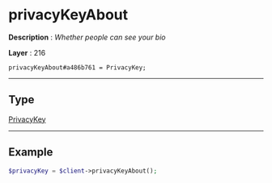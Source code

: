 # privacyKeyAbout

**Description** : *Whether people can see your bio*

**Layer** : 216

```tl
privacyKeyAbout#a486b761 = PrivacyKey;
```

---

## Type

[PrivacyKey](type/PrivacyKey)

---

## Example

```php
$privacyKey = $client->privacyKeyAbout();
```